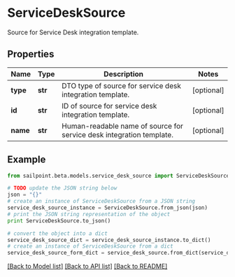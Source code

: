 # ServiceDeskSource

Source for Service Desk integration template.

## Properties

Name | Type | Description | Notes
------------ | ------------- | ------------- | -------------
**type** | **str** | DTO type of source for service desk integration template. | [optional] 
**id** | **str** | ID of source for service desk integration template. | [optional] 
**name** | **str** | Human-readable name of source for service desk integration template. | [optional] 

## Example

```python
from sailpoint.beta.models.service_desk_source import ServiceDeskSource

# TODO update the JSON string below
json = "{}"
# create an instance of ServiceDeskSource from a JSON string
service_desk_source_instance = ServiceDeskSource.from_json(json)
# print the JSON string representation of the object
print ServiceDeskSource.to_json()

# convert the object into a dict
service_desk_source_dict = service_desk_source_instance.to_dict()
# create an instance of ServiceDeskSource from a dict
service_desk_source_form_dict = service_desk_source.from_dict(service_desk_source_dict)
```
[[Back to Model list]](../README.md#documentation-for-models) [[Back to API list]](../README.md#documentation-for-api-endpoints) [[Back to README]](../README.md)


